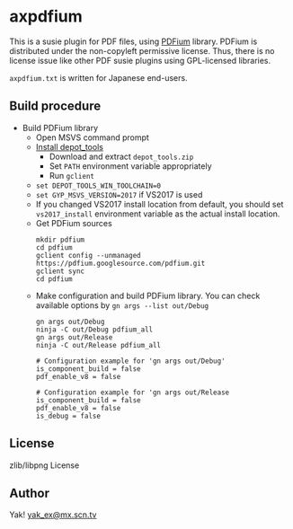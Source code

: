 axpdfium
========

This is a susie plugin for PDF files, using [PDFium](https://code.google.com/p/pdfium/) library. PDFium is distributed under the non-copyleft permissive license. Thus, there is no license issue like other PDF susie plugins using GPL-licensed libraries.

`axpdfium.txt` is written for Japanese end-users.


Build procedure
---------------

- Build PDFium library
  - Open MSVS command prompt
  - [Install depot_tools](https://dev.chromium.org/developers/how-tos/install-depot-tools)
    - Download and extract `depot_tools.zip`
    - Set `PATH` environment variable appropriately
    - Run `gclient`
  - `set DEPOT_TOOLS_WIN_TOOLCHAIN=0`
  - `set GYP_MSVS_VERSION=2017` if VS2017 is used
  - If you changed VS2017 install location from default, you should set `vs2017_install` environment variable as the actual install location.
  - Get PDFium sources
    ```
    mkdir pdfium
    cd pdfium
    gclient config --unmanaged https://pdfium.googlesource.com/pdfium.git
    gclient sync
    cd pdfium
    ```
  - Make configuration and build PDFium library. You can check available options by `gn args --list out/Debug`
    ```
    gn args out/Debug
    ninja -C out/Debug pdfium_all
    gn args out/Release
    ninja -C out/Release pdfium_all
    ```
    ```
    # Configuration example for 'gn args out/Debug'
    is_component_build = false
    pdf_enable_v8 = false
    ```
    ```
    # Configuration example for 'gn args out/Release
    is_component_build = false
    pdf_enable_v8 = false
    is_debug = false
    ```

License
-------

zlib/libpng License

Author
------

Yak! <yak_ex@mx.scn.tv>
